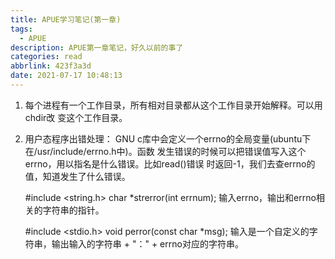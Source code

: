 ```yaml
---
title: APUE学习笔记(第一章)
tags:
  - APUE
description: APUE第一章笔记，好久以前的事了
categories: read
abbrlink: 423f3a3d
date: 2021-07-17 10:48:13
---
```


1. 每个进程有一个工作目录，所有相对目录都从这个工作目录开始解释。可以用chdir改
   变这个工作目录。

2. 用户态程序出错处理：
   GNU c库中会定义一个errno的全局变量(ubuntu下在/usr/include/errno.h中)。函数
   发生错误的时候可以把错误值写入这个errno，用以指名是什么错误。比如read()错误
   时返回-1，我们去查errno的值，知道发生了什么错误。

   #include <string.h>
   char *strerror(int errnum); 输入errno，输出和errno相关的字符串的指针。

   #include <stdio.h>
   void perror(const char *msg);
   输入是一个自定义的字符串，输出输入的字符串 + "：" + errno对应的字符串。
